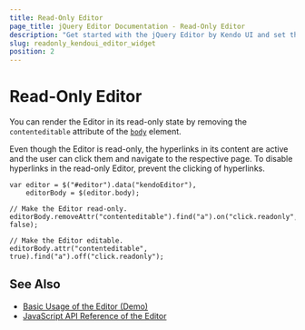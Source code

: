 ```yaml
---
title: Read-Only Editor
page_title: jQuery Editor Documentation - Read-Only Editor
description: "Get started with the jQuery Editor by Kendo UI and set the widget in its read-only state."
slug: readonly_kendoui_editor_widget
position: 2
---
```


# Read-Only Editor

You can render the Editor in its read-only state by removing the `contenteditable` attribute of the [`body`](/api/javascript/ui/editor#fields-body) element.

Even though the Editor is read-only, the hyperlinks in its content are active and the user can click them and navigate to the respective page. To disable hyperlinks in the read-only Editor, prevent the clicking of hyperlinks.

    var editor = $("#editor").data("kendoEditor"),
        editorBody = $(editor.body);

    // Make the Editor read-only.
    editorBody.removeAttr("contenteditable").find("a").on("click.readonly", false);

    // Make the Editor editable.
    editorBody.attr("contenteditable", true).find("a").off("click.readonly");

## See Also

* [Basic Usage of the Editor (Demo)](https://demos.telerik.com/kendo-ui/editor/index)
* [JavaScript API Reference of the Editor](/api/javascript/ui/editor)
